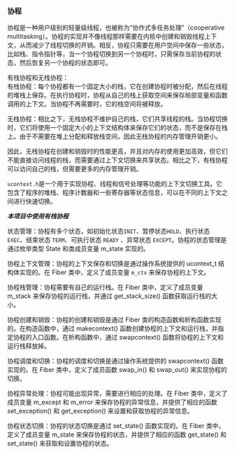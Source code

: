 ### 协程

协程是一种用户级别的轻量级线程，也被称为“协作式多任务处理”（cooperative
multitasking）。协程的实现并不像线程那样需要在内核中创建和销毁线程上下文，从而减少了线程切换的开销。相反，协程只需要在用户空间中保存一些状态，比如栈、指令指针等，当一个协程切换到另一个协程时，只需保存当前协程的状态，然后恢复另一个协程的状态即可。

有栈协程和无栈协程：   
有栈协程：每个协程都有一个固定大小的栈，它在创建协程时被分配，然后在线程的堆栈上保存。在执行协程时，协程从自己的栈上获取空间来保存局部变量和函数调用的上下文。当协程不再需要时，它的栈空间将被释放。

无栈协程：相比之下，无栈协程不维护自己的栈，它们共享线程的栈。当协程切换时，它们将使用一个固定大小的上下文结构体来保存它们的状态，而不是保存在栈上。由于不需要在堆上分配和释放栈空间，因此无栈协程的内存管理开销更小。

因此，无栈协程在创建和销毁时的性能更高，并且对内存的使用更加高效，但它们不能直接访问线程的栈，而需要通过上下文切换来共享状态。相比之下，有栈协程可以访问自己的栈，但需要更多的内存管理开销。

`ucontext.h`是一个用于实现协程、线程和信号处理等功能的上下文切换工具。它包含了程序的堆栈、程序计数器和一些寄存器等状态信息，可以在不同的上下文之间进行快速切换。

**_本项目中使用有栈协程_**

状态管理：协程有多个状态，如初始化状态`INIT`、暂停状态`HOLD`、执行状态 `EXEC`、结束状态 `TERM`、可执行状态 `READY`
、异常状态 `EXCEPT`。协程的状态管理是通过枚举类型 State 和类成员变量 m_state 实现的。

协程上下文管理：协程的上下文保存和切换是通过操作系统提供的 ucontext_t 结构体实现的。在 Fiber 类中，定义了成员变量 `m_ctx`
来保存协程的上下文。

协程栈管理：协程需要有自己的运行栈。在 Fiber 类中，定义了成员变量 m_stack 来保存协程的运行栈，并通过 get_stack_size()
函数获取运行栈的大小。

协程创建和销毁：协程的创建和销毁是通过 Fiber 类的构造函数和析构函数实现的。在构造函数中，通过 makecontext()
函数创建协程的上下文和运行栈，并指定协程的入口函数。在析构函数中，通过 swapcontext() 函数将协程的上下文和运行栈释放掉。

协程调度和切换：协程的调度和切换是通过操作系统提供的 swapcontext() 函数实现的。在 Fiber 类中，定义了成员函数 swap_in() 和
swap_out() 来实现协程的切换。

协程异常处理：协程可能出现异常，需要进行相应的处理。在 Fiber 类中，定义了成员变量 m_except 和 m_error 来保存协程的异常信息，并提供了相应的函数
set_exception() 和 get_exception() 来设置和获取协程的异常信息。

协程状态切换：协程的状态切换是通过 set_state() 函数实现的。在 Fiber 类中，定义了成员变量 m_state 来保存协程的状态，并提供了相应的函数
get_state() 和 set_state() 来获取和设置协程的状态。
